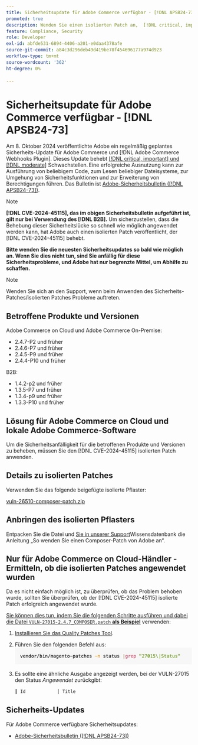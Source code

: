 ```yaml
---
title: Sicherheitsupdate für Adobe Commerce verfügbar - [!DNL APSB24-73]
promoted: true
description: Wenden Sie einen isolierten Patch an,  [!DNL critical, important, and moderate vulnerabilities]  für Adobe Commerce 2.4.7-p2-, 2.4.6-p7-, 2.4.5-p9-, 2.4.4-p10- und frühere Versionsinstanzen, die nur das Modul ausführen [!DNL B2B]  zu beheben.
feature: Compliance, Security
role: Developer
exl-id: abfde531-6894-4406-a201-e0daa4378afe
source-git-commit: a84c3d296deb49d419be78f454696177a974d923
workflow-type: tm+mt
source-wordcount: '362'
ht-degree: 0%

---
```


# Sicherheitsupdate für Adobe Commerce verfügbar - [!DNL APSB24-73]

Am 8. Oktober 2024 veröffentlichte Adobe ein regelmäßig geplantes Sicherheits-Update für Adobe Commerce und [!DNL Adobe Commerce Webhooks Plugin].
Dieses Update behebt [[!DNL critical, important] und  [!DNL moderate]](https://helpx.adobe.com/security/severity-ratings.html) Schwachstellen. Eine erfolgreiche Ausnutzung kann zur Ausführung von beliebigem Code, zum Lesen beliebiger Dateisysteme, zur Umgehung von Sicherheitsfunktionen und zur Erweiterung von Berechtigungen führen. Das Bulletin ist [Adobe-Sicherheitsbulletin ([!DNL APSB24-73])](https://helpx.adobe.com/security/products/magento/apsb24-73.html).

>[!NOTE]
>
>**[!DNL CVE-2024-45115], das im obigen Sicherheitsbulletin aufgeführt ist, gilt nur bei Verwendung des [!DNL B2B].** Um sicherzustellen, dass die Behebung dieser Sicherheitslücke so schnell wie möglich angewendet werden kann, hat Adobe auch einen isolierten Patch veröffentlicht, der [!DNL CVE-2024-45115] behebt.

**Bitte wenden Sie die neuesten Sicherheitsupdates so bald wie möglich an. Wenn Sie dies nicht tun, sind Sie anfällig für diese Sicherheitsprobleme, und Adobe hat nur begrenzte Mittel, um Abhilfe zu schaffen.**

>[!NOTE]
>
>Wenden Sie sich an den Support, wenn beim Anwenden des Sicherheits-Patches/isolierten Patches Probleme auftreten.

## Betroffene Produkte und Versionen

Adobe Commerce on Cloud und Adobe Commerce On-Premise:

* 2.4.7-P2 und früher
* 2.4.6-P7 und früher
* 2.4.5-P9 und früher
* 2.4.4-P10 und früher

B2B:

* 1.4.2-p2 und früher
* 1.3.5-P7 und früher
* 1.3.4-p9 und früher
* 1.3.3-P10 und früher


## Lösung für Adobe Commerce on Cloud und lokale Adobe Commerce-Software

Um die Sicherheitsanfälligkeit für die betroffenen Produkte und Versionen zu beheben, müssen Sie den [!DNL CVE-2024-45115] isolierten Patch anwenden.

## Details zu isolierten Patches

Verwenden Sie das folgende beigefügte isolierte Pflaster:

[vuln-26510-composer-patch.zip](assets/vuln-26510-composer-patch.zip)

## Anbringen des isolierten Pflasters

Entpacken Sie die Datei und [ Sie in unserer Support](https://experienceleague.adobe.com/docs/commerce-knowledge-base/kb/how-to/how-to-apply-a-composer-patch-provided-by-magento.html)Wissensdatenbank die Anleitung „So wenden Sie einen Composer-Patch von Adobe an“.

## Nur für Adobe Commerce on Cloud-Händler - Ermitteln, ob die isolierten Patches angewendet wurden

Da es nicht einfach möglich ist, zu überprüfen, ob das Problem behoben wurde, sollten Sie überprüfen, ob der [!DNL CVE-2024-45115] isolierte Patch erfolgreich angewendet wurde.

<u>Sie können dies tun, indem Sie die folgenden Schritte ausführen und dabei die Datei `VULN-27015-2.4.7_COMPOSER.patch` **als Beispiel**</u> verwenden:

1. [Installieren Sie das Quality Patches Tool](https://experienceleague.adobe.com/docs/commerce-operations/tools/quality-patches-tool/usage.html).
1. Führen Sie den folgenden Befehl aus:<br>
   ![CVE-2024-34102-tell-if-patch-applied-code](assets/cve-2024-34102-tell-if-patch-applied-code.png)
1. Es sollte eine ähnliche Ausgabe angezeigt werden, bei der VULN-27015 den Status *Angewendet* zurückgibt:

   ```bash
   ║ Id            │ Title                                                        │ Category        │ Origin                 │ Status      │ Details                                          ║ ║ N/A           │ ../m2-hotfixes/VULN-27015-2.4.7_COMPOSER_patch.patch      │ Other           │ Local                  │ Applied     │ Patch type: Custom                                
   ```

<!-- For Step 2:
     ```bash
    vendor/bin/magento-patches -n status |grep "27015\|Status"
     ```
-->

## Sicherheits-Updates

Für Adobe Commerce verfügbare Sicherheitsupdates:

* [Adobe-Sicherheitsbulletin ([!DNL APSB24-73])](https://helpx.adobe.com/security/products/magento/apsb24-73.html)
